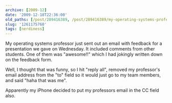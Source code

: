 ```yaml
---
archive: [2009-12]
date: '2009-12-18T22:36:00'
old_paths: [/post/289416389, /post/289416389/my-operating-systems-professor-just-sent-out-an]
slug: '1261175760'
tags: [nerdiness]
---
```


My operating systems professor just sent out an email with feedback for
a presentation we gave on Wednesday. It included comments from other
students.  One of them was "awesome!!" which I had jokingly written down
on the feedback form.

Well, I thought that was funny, so I hit "reply all", removed my
professor's email address from the "to" field so it would just go to my
team members, and said "haha that was me".

Apparently my iPhone decided to put my professors email in the CC field
also.
